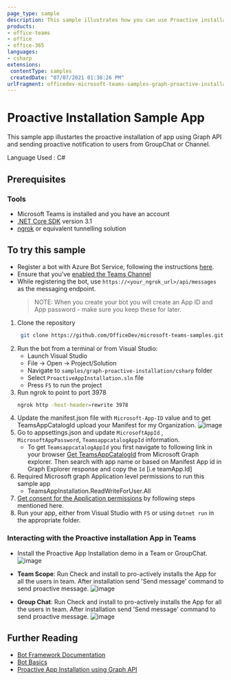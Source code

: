 ```yaml
---
page_type: sample
description: This sample illustrates how you can use Proactive installation of app for user and send proactive notification by calling Microsoft Graph APIs.
products:
- office-teams
- office
- office-365
languages:
- csharp
extensions:
 contentType: samples
 createdDate: "07/07/2021 01:38:26 PM"
urlFragment: officedev-microsoft-teams-samples-graph-proactive-installation-csharp
---
```


# Proactive Installation Sample App

This sample app illustartes the proactive installation of app using Graph API and sending proactive notification to users from GroupChat or Channel.

Language Used : C#

## Prerequisites
### Tools

- Microsoft Teams is installed and you have an account
- [.NET Core SDK](https://dotnet.microsoft.com/download) version 3.1
- [ngrok](https://ngrok.com/) or equivalent tunnelling solution

## To try this sample

- Register a bot with Azure Bot Service, following the instructions [here](https://docs.microsoft.com/en-us/azure/bot-service/bot-service-quickstart-registration?view=azure-bot-service-3.0).
- Ensure that you've [enabled the Teams Channel](https://docs.microsoft.com/en-us/azure/bot-service/channel-connect-teams?view=azure-bot-service-4.0)
- While registering the bot, use `https://<your_ngrok_url>/api/messages` as the messaging endpoint.
    > NOTE: When you create your bot you will create an App ID and App password - make sure you keep these for later.

1. Clone the repository
   ```bash
    git clone https://github.com/OfficeDev/microsoft-teams-samples.git
    ```
2. Run the bot from a terminal or from Visual Studio:
    - Launch Visual Studio
    - File -> Open -> Project/Solution  
    - Navigate to `samples/graph-proactive-installation/csharp` folder
    - Select `ProactiveAppInstallation.sln` file
    - Press `F5` to run the project
3. Run ngrok to point to port 3978
   ```bash
   ngrok http -host-header=rewrite 3978
    ```
4. Update the manifest.json file with `Microsoft-App-ID` value and to get TeamsAppCatalogId upload your     Manifest  for my Organization.
![image](https://user-images.githubusercontent.com/85157377/122389115-38c9ff80-cf8e-11eb-8cda-0a836cb26b34.png)
5. Go to appsettings.json and update `MicrosoftAppId` ,  `MicrosoftAppPassword`, `TeamsappcatalogAppId` information. 
   - To get `TeamsappcatalogAppId` you first navigate to following link in your browser [Get TeamsAppCatalogId](https://developer.microsoft.com/en-us/graph/graph-explorer?request=appCatalogs%2FteamsApps%3F%24filter%3DdistributionMethod%20eq%20'organization'&method=GET&version=v1.0&GraphUrl=https://graph.microsoft.com) from Microsoft Graph explorer. Then search with app name or based on Manifest App id  in Graph Explorer response and copy the `Id` [i.e teamApp.Id]
6. Required Microsoft graph Application level permissions to run this sample app
     - TeamsAppInstallation.ReadWriteForUser.All
7. [Get consent for the Application permissions](https://docs.microsoft.com/en-us/graph/auth-v2-service?context=graph%2Fapi%2F1.0&view=graph-rest-1.0#3-get-administrator-consent) by following steps mentioned here.
8. Run your app, either from Visual Studio with ```F5``` or using ```dotnet run``` in the appropriate folder.



### Interacting with the Proactive installation App in Teams
- Install the Proactive App Installation demo in a Team or GroupChat.
     ![image](https://user-images.githubusercontent.com/31851992/122173819-cd096900-ce9f-11eb-93a1-8028e6b1a46e.png)

- **Team Scope**: Run Check and install to pro-actively installs the App for all the users in team. After installation send 'Send message' command to send proactive message.
     ![image](https://user-images.githubusercontent.com/31851992/122173110-0ee5df80-ce9f-11eb-8037-4257afa95406.png)
- **Group Chat**:  Run Check and install to pro-actively installs the App for all the users in team. After installation send 'Send message' command to send proactive message.
    ![image](https://user-images.githubusercontent.com/31851992/122173594-83208300-ce9f-11eb-9100-7e9373d2a531.png)


## Further Reading

- [Bot Framework Documentation](https://docs.botframework.com)
- [Bot Basics](https://docs.microsoft.com/azure/bot-service/bot-builder-basics?view=azure-bot-service-4.0)
- [Proactive App Installation using Graph API](https://docs.microsoft.com/en-us/microsoftteams/platform/graph-api/proactive-bots-and-messages/graph-proactive-bots-and-messages?tabs=Csharp)
